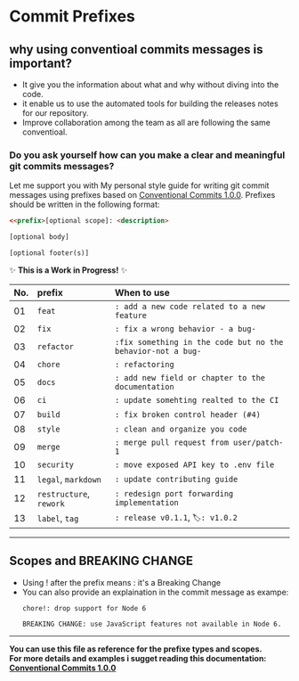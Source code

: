 # Commit Prefixes
## why using conventioal commits messages is important?
- It give you the information about what and why without diving into the code.
- it enable us to use the automated tools for building the releases notes for our repository.
- Improve collaboration among the team as all are following the same conventioal.

### Do you ask yourself how can you make a clear and meaningful git commits messages?<br>
Let me support you with My personal style guide for writing git commit messages using prefixes based on [Conventional Commits 1.0.0](https://www.conventionalcommits.org/en/v1.0.0/#examples). Prefixes should be written in the following format:

```html
<<prefix>[optional scope]: <description>

[optional body]

[optional footer(s)]
```



✨ **This is a Work in Progress!** ✨

|No. |prefix                        |When to use                                                |
|:---|:---------------------------|:------------------------------------------------------------|
|01  |`feat`                      |`: add a new code related to a new feature `               |
|02  |`fix`                       |`: fix a wrong behavior - a bug- `                         |
|03  |`refactor`                  |`:fix something in the code but no the behavior-not a bug-`|
|04  |`chore`                     |`: refactoring`                                            |
|05  |`docs`                      |`: add new field or chapter to the documentation`          |
|06  |`ci`                        |`: update somehting realted to the CI`                     |
|07  |`build`                     |`: fix broken control header (#4)`                         |
|08  |`style`                     |`: clean and organize you code`                            |
|️️09  |`merge`                     |`: merge pull request from user/patch-1`                   |
|10  |`security`                  |`: move exposed API key to .env file`                      |
|11  |`legal`, `markdown`         |`: update contributing guide`                              |
|12  |`restructure`, `rework`     |`: redesign port forwarding implementation`                |
|13  |`label`, `tag`              |`: release v0.1.1`, `🏷️: v1.0.2`                           |

---

## Scopes and BREAKING CHANGE
- Using ! after the prefix means : it's a Breaking Change
- You can also provide an explaination in the commit message as exampe:
    ```
    chore!: drop support for Node 6

    BREAKING CHANGE: use JavaScript features not available in Node 6.
    ```
---
**You can use this file as reference for the prefixe types and scopes.** <br>
**For more details and examples i sugget reading  this documentation: [Conventional Commits 1.0.0](https://www.conventionalcommits.org/en/v1.0.0/#examples)**